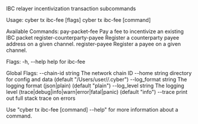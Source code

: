 IBC relayer incentivization transaction subcommands

Usage:
  cyber tx ibc-fee [flags]
  cyber tx ibc-fee [command]

Available Commands:
  pay-packet-fee              Pay a fee to incentivize an existing IBC packet
  register-counterparty-payee Register a counterparty payee address on a given channel.
  register-payee              Register a payee on a given channel.

Flags:
  -h, --help   help for ibc-fee

Global Flags:
      --chain-id string     The network chain ID
      --home string         directory for config and data (default "/Users/user//.cyber")
      --log_format string   The logging format (json|plain) (default "plain")
      --log_level string    The logging level (trace|debug|info|warn|error|fatal|panic) (default "info")
      --trace               print out full stack trace on errors

Use "cyber tx ibc-fee [command] --help" for more information about a command.
